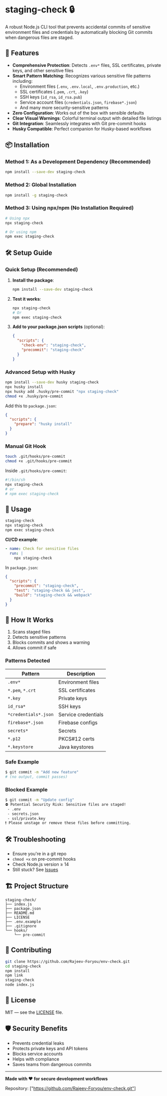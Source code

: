 # staging-check 🔒

A robust Node.js CLI tool that prevents accidental commits of sensitive environment files and credentials by automatically blocking Git commits when dangerous files are staged.

## 🚀 Features

- **Comprehensive Protection**: Detects `.env*` files, SSL certificates, private keys, and other sensitive files
- **Smart Pattern Matching**: Recognizes various sensitive file patterns including:
  - Environment files (`.env`, `.env.local`, `.env.production`, etc.)
  - SSL certificates (`.pem`, `.crt`, `.key`)
  - SSH keys (`id_rsa`, `id_rsa.pub`)
  - Service account files (`credentials.json`, `firebase*.json`)
  - And many more security-sensitive patterns
- **Zero Configuration**: Works out of the box with sensible defaults
- **Clear Visual Warnings**: Colorful terminal output with detailed file listings
- **Git Integration**: Seamlessly integrates with Git pre-commit hooks
- **Husky Compatible**: Perfect companion for Husky-based workflows

## 📦 Installation

### Method 1: As a Development Dependency (Recommended)

```bash
npm install --save-dev staging-check
```

### Method 2: Global Installation

```bash
npm install -g staging-check
```

### Method 3: Using npx/npm (No Installation Required)

```bash
# Using npx
npx staging-check

# Or using npm
npm exec staging-check
```

## 🛠️ Setup Guide

### Quick Setup (Recommended)

1. **Install the package**:

   ```bash
   npm install --save-dev staging-check
   ```

2. **Test it works**:

   ```bash
   npx staging-check
   # Or
   npm exec staging-check
   ```

3. **Add to your package.json scripts** (optional):

   ```json
   {
     "scripts": {
       "check-env": "staging-check",
       "precommit": "staging-check"
     }
   }
   ```

### Advanced Setup with Husky

```bash
npm install --save-dev husky staging-check
npx husky install
npx husky add .husky/pre-commit "npx staging-check"
chmod +x .husky/pre-commit
```

Add this to `package.json`:

```json
{
  "scripts": {
    "prepare": "husky install"
  }
}
```

### Manual Git Hook

```bash
touch .git/hooks/pre-commit
chmod +x .git/hooks/pre-commit
```

Inside `.git/hooks/pre-commit`:

```bash
#!/bin/sh
npx staging-check
# or
# npm exec staging-check
```

## 🔧 Usage

```bash
staging-check
npx staging-check
npm exec staging-check
```

**CI/CD example**:

```yaml
- name: Check for sensitive files
  run: |
    npx staging-check
```

In `package.json`:

```json
{
  "scripts": {
    "precommit": "staging-check",
    "test": "staging-check && jest",
    "build": "staging-check && webpack"
  }
}
```

## 🚨 How It Works

1. Scans staged files
2. Detects sensitive patterns
3. Blocks commits and shows a warning
4. Allows commit if safe

### Patterns Detected

| Pattern              | Description         |
|----------------------|---------------------|
| `.env*`              | Environment files   |
| `*.pem`, `*.crt`     | SSL certificates    |
| `*.key`              | Private keys        |
| `id_rsa*`            | SSH keys            |
| `*credentials*.json` | Service credentials |
| `firebase*.json`     | Firebase configs    |
| `secrets*`           | Secrets             |
| `*.p12`              | PKCS#12 certs       |
| `*.keystore`         | Java keystores      |

### Safe Example

```bash
$ git commit -m "Add new feature"
# (no output, commit passes)
```

### Blocked Example

```bash
$ git commit -m "Update config"
⛔ Potential Security Risk: Sensitive files are staged!
 - .env
 - secrets.json
 - ssl/private.key
❗ Please unstage or remove these files before committing.
```

## 🛠️ Troubleshooting

- Ensure you're in a git repo
- `chmod +x` on pre-commit hooks
- Check Node.js version ≥ 14
- Still stuck? See [Issues](https://github.com/Rajeev-Foryou/env-check/issues)

## 🏗️ Project Structure

```
staging-check/
├── index.js
├── package.json
├── README.md
├── LICENSE
├── .env.example
├── .gitignore
└── hooks/
    └── pre-commit
```

## 🤝 Contributing

```bash
git clone https://github.com/Rajeev-Foryou/env-check.git
cd staging-check
npm install
npm link
staging-check
node index.js
```

## 📄 License

MIT — see the [LICENSE](LICENSE) file.

## 🛡️ Security Benefits

- Prevents credential leaks
- Protects private keys and API tokens
- Blocks service accounts
- Helps with compliance
- Saves teams from dangerous commits

---

**Made with ❤️ for secure development workflows**

Repository: ["https://github.com/Rajeev-Foryou/env-check.git"]
